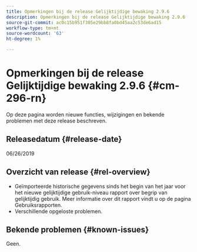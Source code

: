 ```yaml
---
title: Opmerkingen bij de release Gelijktijdige bewaking 2.9.6
description: Opmerkingen bij de release Gelijktijdige bewaking 2.9.6
source-git-commit: ac0c15b951f305e29bb8fa0bd45aa2c53de6ad15
workflow-type: tm+mt
source-wordcount: '63'
ht-degree: 1%

---
```



# Opmerkingen bij de release Gelijktijdige bewaking 2.9.6 {#cm-296-rn}

Op deze pagina worden nieuwe functies, wijzigingen en bekende problemen met deze release beschreven.

## Releasedatum {#release-date}

06/26/2019


## Overzicht van release {#rel-overview}

* Geïmporteerde historische gegevens sinds het begin van het jaar voor het nieuwe gelijktijdige gebruik-niveau rapport over begrip van gelijktijdig gebruik. Meer informatie over dit rapport vindt u op de pagina Gebruiksrapporten.
* Verschillende opgeloste problemen.


## Bekende problemen {#known-issues}

Geen.
